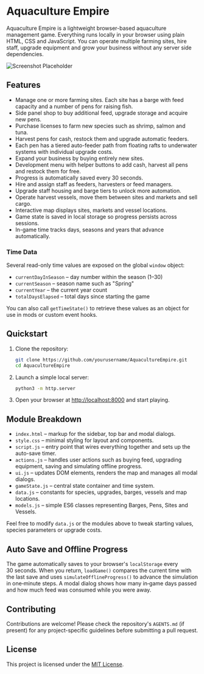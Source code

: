 # Aquaculture Empire

Aquaculture Empire is a lightweight browser-based aquaculture management game. Everything runs locally in your browser using plain HTML, CSS and JavaScript. You can operate multiple farming sites, hire staff, upgrade equipment and grow your business without any server side dependencies.

![Screenshot Placeholder](docs/screenshot.png)

## Features
- Manage one or more farming sites. Each site has a barge with feed capacity and a number of pens for raising fish.
- Side panel shop to buy additional feed, upgrade storage and acquire new pens.
- Purchase licenses to farm new species such as shrimp, salmon and tuna.
- Harvest pens for cash, restock them and upgrade automatic feeders.
- Each pen has a tiered auto-feeder path from floating rafts to
  underwater systems with individual upgrade costs.
- Expand your business by buying entirely new sites.
- Development menu with helper buttons to add cash, harvest all pens and restock them for free.
- Progress is automatically saved every 30 seconds.
- Hire and assign staff as feeders, harvesters or feed managers.
- Upgrade staff housing and barge tiers to unlock more automation.
- Operate harvest vessels, move them between sites and markets and sell cargo.
- Interactive map displays sites, markets and vessel locations.
- Game state is saved in local storage so progress persists across sessions.
- In-game time tracks days, seasons and years that advance automatically.

### Time Data
Several read-only time values are exposed on the global `window` object:

- `currentDayInSeason` – day number within the season (1–30)
- `currentSeason` – season name such as "Spring"
- `currentYear` – the current year count
- `totalDaysElapsed` – total days since starting the game

You can also call `getTimeState()` to retrieve these values as an object for
use in mods or custom event hooks.

## Quickstart
1. Clone the repository:
   ```bash
   git clone https://github.com/yourusername/AquacultureEmpire.git
   cd AquacultureEmpire
   ```
2. Launch a simple local server:
   ```bash
   python3 -m http.server
   ```
3. Open your browser at [http://localhost:8000](http://localhost:8000) and start playing.

## Module Breakdown
- `index.html` – markup for the sidebar, top bar and modal dialogs.
- `style.css` – minimal styling for layout and components.
- `script.js` – entry point that wires everything together and sets up the auto-save timer.
- `actions.js` – handles user actions such as buying feed, upgrading equipment, saving and simulating offline progress.
- `ui.js` – updates DOM elements, renders the map and manages all modal dialogs.
- `gameState.js` – central state container and time system.
- `data.js` – constants for species, upgrades, barges, vessels and map locations.
- `models.js` – simple ES6 classes representing Barges, Pens, Sites and Vessels.

Feel free to modify `data.js` or the modules above to tweak starting values, species parameters or upgrade costs.

## Auto Save and Offline Progress
The game automatically saves to your browser's `localStorage` every 30&nbsp;seconds. When you return, `loadGame()` compares the current time with the last save and uses `simulateOfflineProgress()` to advance the simulation in one‑minute steps. A modal dialog shows how many in‑game days passed and how much feed was consumed while you were away.

## Contributing
Contributions are welcome! Please check the repository's `AGENTS.md` (if present)
for any project-specific guidelines before submitting a pull request.

## License
This project is licensed under the [MIT License](LICENSE).
